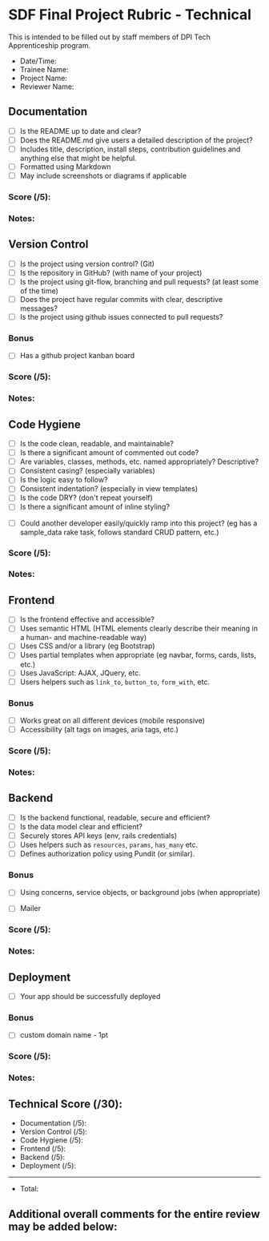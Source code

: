 # SDF Final Project Rubric - Technical
This is intended to be filled out by staff members of DPI Tech Apprenticeship program.

- Date/Time:
- Trainee Name:
- Project Name:
- Reviewer Name:

## Documentation
- [ ] Is the README up to date and clear?
- [ ] Does the README.md give users a detailed description of the project?
- [ ] Includes title, description, install steps, contribution guidelines and anything else that might be helpful.
- [ ] Formatted using Markdown
- [ ] May include screenshots or diagrams if applicable

### Score (/5):

### Notes:

## Version Control
- [ ] Is the project using version control? (Git)
- [ ] Is the repository in GitHub? (with name of your project)
- [ ] Is the project using git-flow, branching and pull requests? (at least some of the time)
- [ ] Does the project have regular commits with clear, descriptive messages?
- [ ] Is the project using github issues connected to pull requests?

### Bonus
- [ ] Has a github project kanban board

### Score (/5):

### Notes:

<!-- TODO: change to only 5 -->
## Code Hygiene
- [ ] Is the code clean, readable, and maintainable?
- [ ] Is there a significant amount of commented out code?
- [ ] Are variables, classes, methods, etc. named appropriately? Descriptive?
- [ ] Consistent casing? (especially variables)
- [ ] Is the logic easy to follow?
- [ ] Consistent indentation? (especially in view templates)
- [ ] Is the code DRY? (don't repeat yourself)
- [ ] Is there a significant amount of inline styling?

<!-- TODO move this somewhere else? eg backend? -->
- [ ] Could another developer easily/quickly ramp into this project? (eg has a sample_data rake task, follows standard CRUD pattern, etc.)

### Score (/5):

### Notes:

<!-- TODO: make more objective -->
## Frontend
- [ ] Is the frontend effective and accessible?
- [ ] Uses semantic HTML (HTML elements clearly describe their meaning in a human- and machine-readable way)
- [ ] Uses CSS and/or a library (eg Bootstrap)
- [ ] Uses partial templates when appropriate (eg navbar, forms, cards, lists, etc.)
- [ ] Uses JavaScript: AJAX, JQuery, etc.
- [ ] Users helpers such as `link_to`, `button_to`, `form_with`, etc.

### Bonus
- [ ] Works great on all different devices  (mobile responsive)
- [ ] Accessibility (alt tags on images, aria tags, etc.)
<!-- TODO: more of the enrichment stuff -->

### Score (/5):

### Notes:

## Backend
<!-- TODO: add follows standard CRUD pattern -->

<!-- TODO: too subjective -->
- [ ] Is the backend functional, readable, secure and efficient?
- [ ] Is the data model clear and efficient?
- [ ] Securely stores API keys (env, rails credentials)
- [ ] Uses helpers such as  `resources`, `params`, `has_many` etc.
- [ ] Defines authorization policy using Pundit (or similar).
<!-- TODO; sample data rake task -->

### Bonus
- [ ] Using concerns, service objects, or background jobs (when appropriate)
<!-- TODO: devise mailers, maybe have 'welcome mailer' (should this be in business?) -->
- [ ] Mailer

<!-- TODO: more of the enrichment stuff -->

### Score (/5):

### Notes:

## Deployment
- [ ] Your app should be successfully deployed

### Bonus
- [ ] custom domain name - 1pt

### Score (/5):

### Notes:

## Technical Score (/30):
- Documentation (/5):
- Version Control (/5):
- Code Hygiene (/5):
- Frontend (/5):
- Backend (/5):
- Deployment (/5):
---
- Total: 

## Additional overall comments for the entire review may be added below:
```




```
